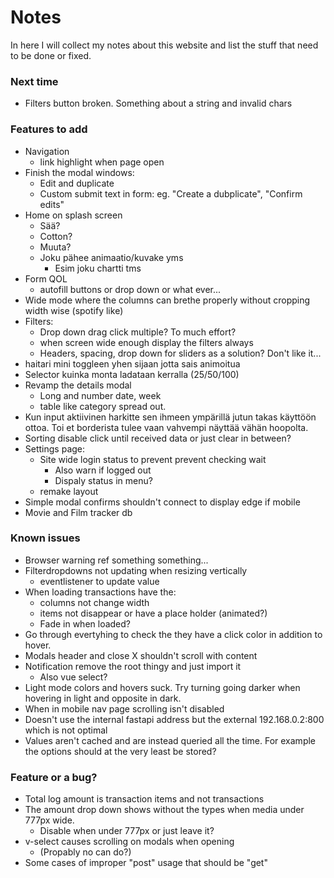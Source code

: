 # Notes
In here I will collect my notes about this website and list the stuff that need to be done or fixed.

### Next time
- Filters button broken. Something about a string and invalid chars

### Features to add
- Navigation
    - link highlight when page open
- Finish the modal windows:
    - Edit and duplicate
    - Custom submit text in form: eg. "Create a dubplicate", "Confirm edits"
- Home on splash screen
    - Sää?
    - Cotton?
    - Muuta?
    - Joku pähee animaatio/kuvake yms
        - Esim joku chartti tms
- Form QOL
    - autofill buttons or drop down or what ever...
- Wide mode where the columns can brethe properly without cropping width wise (spotify like)
- Filters:
    - Drop down drag click multiple? To much effort?
    - when screen wide enough display the filters always
    - Headers, spacing, drop down for sliders as a solution? Don't like it...
- haitari mini toggleen yhen sijaan jotta sais animoitua
- Selector kuinka monta ladataan kerralla (25/50/100)
- Revamp the details modal
    - Long and number date, week
    - table like category spread out.
- Kun input aktiivinen harkitte sen ihmeen ympärillä jutun takas käyttöön ottoa. Toi et borderista tulee vaan vahvempi näyttää vähän hoopolta.
- Sorting disable click until received data or just clear in between?
- Settings page:
    - Site wide login status to prevent prevent checking wait
        - Also warn if logged out
        - Dispaly status in menu?
    - remake layout
- Simple modal confirms shouldn't connect to display edge if mobile
- Movie and Film tracker db

### Known issues
- Browser warning ref something something...
- Filterdropdowns not updating when resizing vertically
    - eventlistener to update value
- When loading transactions have the:
    - columns not change width
    - items not disappear or have a place holder (animated?)
    - Fade in when loaded?
- Go through evertyhing to check the they have a click color in addition to hover.
- Modals header and close X shouldn't scroll with content
- Notification remove the root thingy and just import it
    - Also vue select?
- Light mode colors and hovers suck. Try turning going darker when hovering in light and opposite in dark.
- When in mobile nav page scrolling isn't disabled
- Doesn't use the internal fastapi address but the external 192.168.0.2:800 which is not optimal
- Values aren't cached and are instead queried all the time. For example the options should at the very least be stored?

### Feature or a bug?
- Total log amount is transaction items and not transactions
- The amount drop down shows without the types when media under 777px wide.
    - Disable when under 777px or just leave it?
- v-select causes scrolling on modals when opening
    - (Propably no can do?)
- Some cases of improper "post" usage that should be "get"